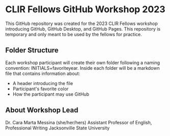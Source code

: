 # CLIR Fellows GitHub Workshop 2023
This GitHub repository was created for the 2023 CLIR Fellows workshop introducing GitHub, GitHub Desktop, and GitHub Pages. This repository is temporary and only meant to be used by the fellows for practice.

## Folder Structure
Each workshop participant will create their own folder following a naming convention: INITIALS+favoriteyear. Inside each folder will be a markdown file that contains information about:
- A header introducing the file
- Participant's favorite color
- How the participant may use GitHub

## About Workshop Lead
Dr. Cara Marta Messina (she/her/hers)
Assistant Professor of English, Professional Writing
Jacksonville State University
